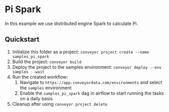 # Pi Spark

In this example we use distributed engine Spark to calculate Pi. 


## Quickstart

1. Initialize this folder as a project: `conveyor project create --name samples_pi_spark`
1. Build the project: `conveyor build`
1. Deploy the project to the samples environment: `conveyor deploy --env samples --wait`
1. Run the created workflow:
    1. Navigate to `https://app.conveyordata.com/environments` and select the `samples` environment
    1. Enable the `samples_pi_spark` dag in airflow to start running the tasks on a daily basis
1. Cleanup after using `conveyor project delete`


